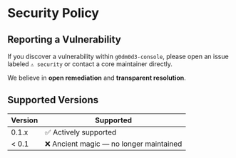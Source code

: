 
# Security Policy

## Reporting a Vulnerability

If you discover a vulnerability within `g0dm0d3-console`, please open an issue labeled `⚠️ security` or contact a core maintainer directly.

We believe in **open remediation** and **transparent resolution**.

## Supported Versions

| Version | Supported          |
|---------|--------------------|
| 0.1.x   | ✅ Actively supported |
| < 0.1   | ❌ Ancient magic — no longer maintained |
